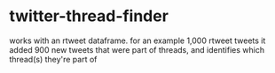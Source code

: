 # twitter-thread-finder

works with an rtweet dataframe. for an example 1,000 rtweet tweets it added 900 new tweets that were part of threads, and identifies which thread(s) they're part of
